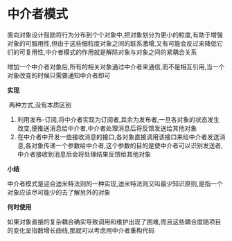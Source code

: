 # 中介者模式

​	面向对象设计鼓励将行为分布到个个对象中,把对象划分为更小的粒度,有助于增强对象的可服用性,但由于这些细粒度对象之间的联系激增,又有可能会反过来降低它们的可复用性,中介者模式的作用就是解除对象与对象之间的紧耦合关系  

​	增加一个中介者对象后,所有的相关对象通过中介者来通信,而不是相互引用,当一个对象改变的时候只需要通知中介者即可

**实现**

​	两种方式,没有本质区别

1. 利用发布-订阅,将中介者实现为订阅者,其余为发布者,一旦各对象的状态发生改变,便推送消息给中介者,中介者处理消息后将反馈发送给其他对象
2. 在中介者中开发一些接收消息的接口,各对象直接调用该接口来给中介者发送消息,各对象传递一个参数给中介者,这个参数的目的是使中介者可以识别发送者,中介者接收到消息后会将处理结果反馈给其他对象

**小结**

​	中介者模式是迎合迪米特法则的一种实现,迪米特法则又叫最少知识原则,是指一个对象应该尽可能少的去了解另外的对象

**何时使用**

​	如果对象直接的复杂耦合确实导致调用和维护出现了困难,而且这些耦合度随项目的变化呈指数增长曲线,那就可以考虑用中介者重构代码	